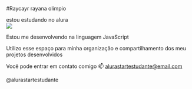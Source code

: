 #Raycayr
rayana olimpio

estou estudando no alura   
![](https://www.google.com/url?sa=i&url=https%3A%2F%2Fthirstymag.com%2FGamer-kid-GIFs-Get-the-best-GIF-on-GIPHY-3527793.html&psig=AOvVaw1zU23QGAjcDCaCnRveZmcj&ust=1716389875369000&source=images&cd=vfe&opi=89978449&ved=0CA8QjRxqFwoTCIiVwdiAn4YDFQAAAAAdAAAAABA6)

 
Estou me desenvolvendo na linguagem JavaScript

Utilizo esse espaço para minha organização e compartilhamento dos meu projetos desenvolvidos

Você pode entrar em contato comigo 📫
alurastartestudante@email.com

@alurastartestudante
